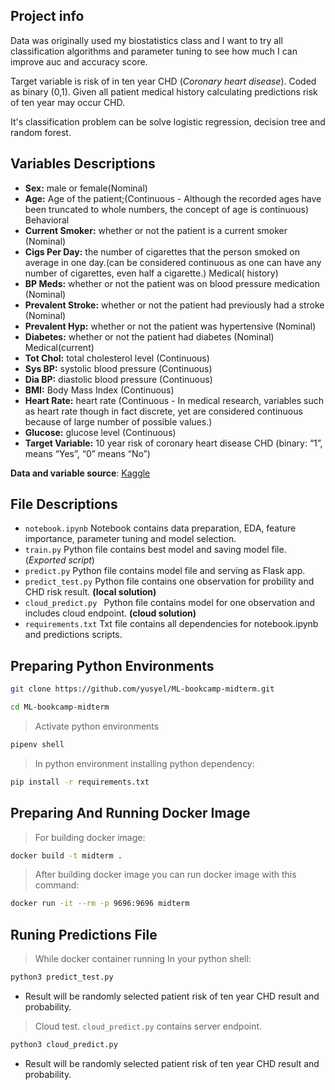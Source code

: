 ## Project info 
Data was originally used my biostatistics class and I want to try all classification algorithms and parameter tuning to see how much I can improve auc and accuracy score.

Target variable is risk of in ten year CHD (<i>Coronary heart disease</i>). Coded as binary (0,1). Given all patient medical history calculating predictions risk of ten year may occur CHD.

It's classification problem can be solve logistic regression, decision tree and random forest.



## Variables Descriptions

 * **Sex:** male or female(Nominal)
* **Age:** Age of the patient;(Continuous - Although the recorded ages have been truncated to whole numbers, the concept of age is continuous)
Behavioral
* **Current Smoker:** whether or not the patient is a current smoker (Nominal)
* **Cigs Per Day:** the number of cigarettes that the person smoked on average in one day.(can be considered continuous as one can have any number of cigarettes, even half a cigarette.)
Medical( history)
* **BP Meds:** whether or not the patient was on blood pressure medication (Nominal)
* **Prevalent Stroke:** whether or not the patient had previously had a stroke (Nominal)
* **Prevalent Hyp:** whether or not the patient was hypertensive (Nominal)
* **Diabetes:** whether or not the patient had diabetes (Nominal)
Medical(current)
* **Tot Chol:** total cholesterol level (Continuous)
* **Sys BP:** systolic blood pressure (Continuous)
* **Dia BP:** diastolic blood pressure (Continuous)
* **BMI:** Body Mass Index (Continuous)
* **Heart Rate:** heart rate (Continuous - In medical research, variables such as heart rate though in fact discrete, yet are considered continuous because of large number of possible values.)
* **Glucose:** glucose level (Continuous)
* **Target Variable:** 10 year risk of coronary heart disease CHD (binary: “1”, means “Yes”, “0” means “No”)


**Data and variable source**:  [Kaggle](https://www.kaggle.com/dileep070/heart-disease-prediction-using-logistic-regression)



## File Descriptions

* `notebook.ipynb`  Notebook contains data  preparation, EDA, feature importance, parameter tuning and  model selection.
* `train.py` Python file contains best model and saving model file. (<i>Exported script</i>)
* `predict.py` Python file contains model file and serving as Flask app.
* `predict_test.py` Python file contains one observation for probility and CHD risk result. **(local solution)**
* `cloud_predict.py ` Python file contains model for one observation and includes cloud endpoint. **(cloud solution)**
* `requirements.txt` Txt file contains all dependencies  for notebook.ipynb and predictions scripts. 


## Preparing Python Environments





```bash
git clone https://github.com/yusyel/ML-bookcamp-midterm.git
```


```bash
cd ML-bookcamp-midterm
```

> Activate python environments
```bash
pipenv shell
```
> In python environment installing python dependency:

```bash
pip install -r requirements.txt
```
## Preparing And Running Docker Image


> For building docker image:
```bash
docker build -t midterm .
```
> After building docker image you can run docker image with this command:

```bash
docker run -it --rm -p 9696:9696 midterm
```

## Runing Predictions File

> While docker container running In your python shell:

```bash
python3 predict_test.py
```
* Result will be randomly selected patient risk of ten year CHD result and probability.

> Cloud test. `cloud_predict.py` contains server endpoint.

```bash
python3 cloud_predict.py
```

* Result will be randomly selected patient risk of ten year CHD result and probability.
